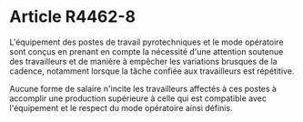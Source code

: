 # Article R4462-8

L'équipement des postes de travail pyrotechniques et le mode opératoire sont conçus en prenant en compte la nécessité d'une attention soutenue des travailleurs et de manière à empêcher les variations brusques de la cadence, notamment lorsque la tâche confiée aux travailleurs est répétitive. 

Aucune forme de salaire n'incite les travailleurs affectés à ces postes à accomplir une production supérieure à celle qui est compatible avec l'équipement et le respect du mode opératoire ainsi définis.
